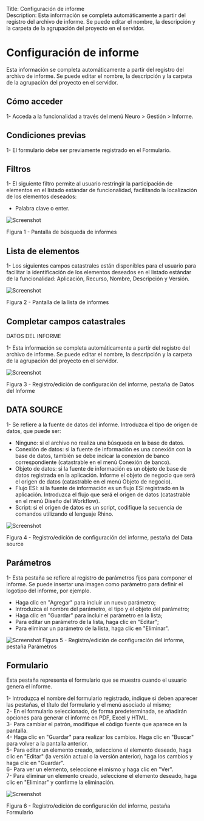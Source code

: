 Title: Configuración de informe    
Description: Esta información se completa automáticamente a partir del registro del archivo de informe. Se puede editar el nombre, la descripción y la carpeta de la agrupación del proyecto en el servidor.   

# Configuración de informe 

Esta información se completa automáticamente a partir del registro del archivo de informe. Se puede editar el nombre, la descripción y la carpeta de la agrupación del proyecto en el servidor.   

## Cómo acceder

1- Acceda a la funcionalidad a través del menú Neuro > Gestión > Informe.

## Condiciones previas

1- El formulario debe ser previamente registrado en el Formulario. 

## Filtros 

1- El siguiente filtro permite al usuario restringir la participación de elementos en el listado estándar de funcionalidad, facilitando la localización de los elementos deseados:   

- Palabra clave o enter.    

![Screenshot](images/Report-setup-fig01.png)

Figura 1 - Pantalla de búsqueda de informes     

## Lista de elementos 

1- Los siguientes campos catastrales están disponibles para el usuario para facilitar la identificación de los elementos deseados en el listado estándar de la funcionalidad: Aplicación, Recurso, Nombre, Descripción y Versión.  

![Screenshot](images/Report-setup-fig02.png) 

Figura 2 - Pantalla de la lista de informes    

## Completar campos catastrales  

DATOS DEL INFORME

1- Esta información se completa automáticamente a partir del registro del archivo de informe. Se puede editar el nombre, la descripción y la carpeta de la agrupación del proyecto en el servidor.    

![Screenshot](images/Report-setup-fig03.png) 

Figura 3 - Registro/edición de configuración del informe, pestaña de Datos del Informe    

## DATA SOURCE

1- Se refiere a la fuente de datos del informe. Introduzca el tipo de origen de datos, que puede ser:   

- Ninguno: si el archivo no realiza una búsqueda en la base de datos.    
- Conexión de datos: si la fuente de información es una conexión con la base de datos, también se debe indicar la conexión de banco correspondiente (catastrable en el menú Conexión de banco).   
- Objeto de datos: si la fuente de información es un objeto de base de datos registrada en la aplicación. Informe el objeto de negocio que será el origen de datos (catastrable en el menú Objeto de negocio).    
- Flujo ESI: si la fuente de información es un flujo ESI registrado en la aplicación. Introduzca el flujo que será el origen de datos (catastrable en el menú Diseño del Workflow).    
- Script: si el origen de datos es un script, codifique la secuencia de comandos utilizando el lenguaje Rhino.    

![Screenshot](images/Report-setup-fig04.png) 

Figura 4 - Registro/edición de configuración del informe, pestaña del Data source    

## Parámetros 

1- Esta pestaña se refiere al registro de parámetros fijos para componer el informe. Se puede insertar una imagen como parámetro para definir el logotipo del informe, por ejemplo.   

- Haga clic en "Agregar" para incluir un nuevo parámetro;    
- Introduzca el nombre del parámetro, el tipo y el objeto del parámetro;   
- Haga clic en "Guardar" para incluir el parámetro en la lista;  
- Para editar un parámetro de la lista, haga clic en "Editar";   
- Para eliminar un parámetro de la lista, haga clic en "Eliminar".  

![Screenshot](images/Report-setup-fig05.png) 
Figura 5 - Registro/edición de configuración del informe, pestaña Parámetros    

## Formulario 

Esta pestaña representa el formulario que se muestra cuando el usuario genera el informe.    

1- Introduzca el nombre del formulario registrado, indique si deben aparecer las pestañas, el título del formulario y el menú asociado al mismo;    
2- En el formulario seleccionado, de forma predeterminada, se añadirán opciones para generar el informe en PDF, Excel y HTML.    
3- Para cambiar el patrón, modifique el código fuente que aparece en la pantalla.  
4- Haga clic en "Guardar" para realizar los cambios. Haga clic en "Buscar" para volver a la pantalla anterior.   
5- Para editar un elemento creado, seleccione el elemento deseado, haga clic en "Editar" (la versión actual o la versión anterior), haga los cambios y haga clic en "Guardar".   
6- Para ver un elemento, seleccione el mismo y haga clic en "Ver".   
7- Para eliminar un elemento creado, seleccione el elemento deseado, haga clic en "Eliminar" y confirme la eliminación.    

![Screenshot](images/Report-setup-fig06.png) 

Figura 6 - Registro/edición de configuración del informe, pestaña Formulario  


<!-- !!! tip "About"
    <b>Updated:</b>17/01/2019 - João Pelles Junior
